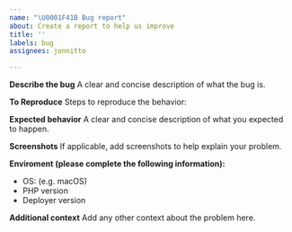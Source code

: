 ```yaml
---
name: "\U0001F41B Bug report"
about: Create a report to help us improve
title: ''
labels: bug
assignees: jonnitto

---
```


**Describe the bug**
A clear and concise description of what the bug is.

**To Reproduce**
Steps to reproduce the behavior:

**Expected behavior**
A clear and concise description of what you expected to happen.

**Screenshots**
If applicable, add screenshots to help explain your problem.

**Enviroment (please complete the following information):**

- OS: (e.g. macOS)
- PHP version
- Deployer version

**Additional context**
Add any other context about the problem here.
